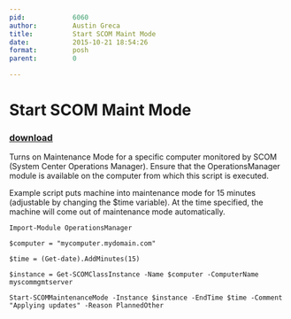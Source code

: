 ```yaml
---
pid:            6060
author:         Austin Greca
title:          Start SCOM Maint Mode
date:           2015-10-21 18:54:26
format:         posh
parent:         0

---
```


# Start SCOM Maint Mode

### [download](Scripts\6060.ps1)

Turns on Maintenance Mode for a specific computer monitored by SCOM (System Center Operations Manager).  Ensure that the OperationsManager module is available on the computer from which this script is executed.

Example script puts machine into maintenance mode for 15 minutes (adjustable by changing the $time variable).  At the time specified, the machine will come out of maintenance mode automatically.

```posh
Import-Module OperationsManager

$computer = "mycomputer.mydomain.com"

$time = (Get-date).AddMinutes(15)

$instance = Get-SCOMClassInstance -Name $computer -ComputerName myscommgmtserver

Start-SCOMMaintenanceMode -Instance $instance -EndTime $time -Comment "Applying updates" -Reason PlannedOther
```
